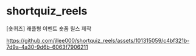 # shortquiz_reels
[숏퀴즈] 래플형 이벤트 숏폼 릴스 제작


https://github.com/jllee000/shortquiz_reels/assets/101315059/c4bf321b-7d9a-4a30-9d6b-6063f7906211

